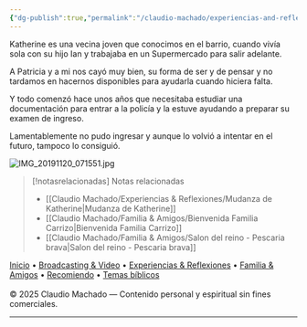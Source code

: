 ```yaml
---
{"dg-publish":true,"permalink":"/claudio-machado/experiencias-and-reflexiones/katherine/","title":"Katherine","tags":["Amistades"]}
---
```


Katherine es una vecina joven que conocimos en el barrio, cuando vivía sola con su hijo Ian y trabajaba en un Supermercado para salir adelante. 

A Patricia y a mi  nos cayó muy bien, su forma de ser y de pensar y no tardamos en hacernos disponibles para ayudarla cuando hiciera falta.

Y todo comenzó hace unos años que necesitaba estudiar una documentación para entrar a la policía y la  estuve ayudando a preparar su examen de ingreso. 

Lamentablemente no pudo ingresar y aunque lo volvió a intentar en el futuro, tampoco lo consiguió. 

![IMG_20191120_071551.jpg](/img/user/07%20-%20Personal/Im%C3%A1genes/IMG_20191120_071551.jpg)


> [!notasrelacionadas] Notas relacionadas
> - [[Claudio Machado/Experiencias & Reflexiones/Mudanza de Katherine\|Mudanza de Katherine]]
> - [[Claudio Machado/Familia & Amigos/Bienvenida Familia Carrizo\|Bienvenida Familia Carrizo]]
> - [[Claudio Machado/Familia & Amigos/Salon del reino - Pescaria brava\|Salon del reino - Pescaria brava]]

<div class="pie-simple">
  <a href="https://mis-apuntes-psi.vercel.app/">Inicio</a> •
  <a href="https://mis-apuntes-psi.vercel.app/claudio-machado/brodcasting-and-videos/principial-brodcasting-and-video/">Broadcasting & Video</a> •
  <a href="https://mis-apuntes-psi.vercel.app/claudio-machado/experiencias-and-reflexiones/experiencias-and-reflexiones/">Experiencias & Reflexiones</a> •
  <a href="https://mis-apuntes-psi.vercel.app/claudio-machado/familia-and-amigos/familia-and-amigos/">Familia & Amigos</a> •
  <a href="https://mis-apuntes-psi.vercel.app/claudio-machado/recomendaciones/recomiendo/">Recomiendo</a> •
  <a href="https://mis-apuntes-psi.vercel.app/claudio-machado/temas-biblicos/temas-biblicos/">Temas bíblicos</a>
  <br><br>
  <span class="legal">© 2025 Claudio Machado — Contenido personal y espiritual sin fines comerciales.</span>
</div>

---

